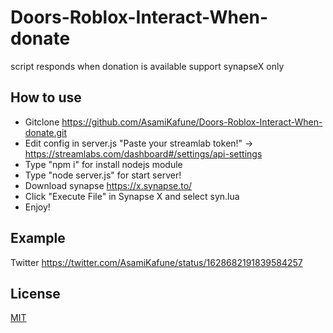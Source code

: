 # Doors-Roblox-Interact-When-donate
script responds when donation is available support synapseX only

## How to use
- Gitclone https://github.com/AsamiKafune/Doors-Roblox-Interact-When-donate.git
- Edit config in server.js "Paste your streamlab token!" -> https://streamlabs.com/dashboard#/settings/api-settings
- Type "npm i" for install nodejs module
- Type "node server.js" for start server!
- Download synapse https://x.synapse.to/
- Click "Execute File" in Synapse X and select syn.lua
- Enjoy!

## Example
Twitter https://twitter.com/AsamiKafune/status/1628682191839584257
## License
[MIT](https://choosealicense.com/licenses/mit/)
